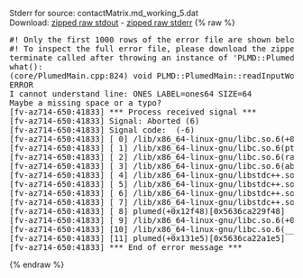 Stderr for source:  contactMatrix.md_working_5.dat   
Download: [zipped raw stdout](contactMatrix.md_working_5.dat.plumed.stdout.txt.zip) - [zipped raw stderr](contactMatrix.md_working_5.dat.plumed.stderr.txt.zip) 
{% raw %}
<pre>
#! Only the first 1000 rows of the error file are shown below
#! To inspect the full error file, please download the zipped raw stderr file above
terminate called after throwing an instance of 'PLMD::Plumed::ExceptionError'
what():
(core/PlumedMain.cpp:824) void PLMD::PlumedMain::readInputWords(const std::vector<std::__cxx11::basic_string<char> >&)
ERROR
I cannot understand line: ONES LABEL=ones64 SIZE=64
Maybe a missing space or a typo?
[fv-az714-650:41833] *** Process received signal ***
[fv-az714-650:41833] Signal: Aborted (6)
[fv-az714-650:41833] Signal code:  (-6)
[fv-az714-650:41833] [ 0] /lib/x86_64-linux-gnu/libc.so.6(+0x42520)[0x7fc41ca42520]
[fv-az714-650:41833] [ 1] /lib/x86_64-linux-gnu/libc.so.6(pthread_kill+0x12c)[0x7fc41ca969fc]
[fv-az714-650:41833] [ 2] /lib/x86_64-linux-gnu/libc.so.6(raise+0x16)[0x7fc41ca42476]
[fv-az714-650:41833] [ 3] /lib/x86_64-linux-gnu/libc.so.6(abort+0xd3)[0x7fc41ca287f3]
[fv-az714-650:41833] [ 4] /lib/x86_64-linux-gnu/libstdc++.so.6(+0xa2b9e)[0x7fc41cea2b9e]
[fv-az714-650:41833] [ 5] /lib/x86_64-linux-gnu/libstdc++.so.6(+0xae20c)[0x7fc41ceae20c]
[fv-az714-650:41833] [ 6] /lib/x86_64-linux-gnu/libstdc++.so.6(+0xae277)[0x7fc41ceae277]
[fv-az714-650:41833] [ 7] /lib/x86_64-linux-gnu/libstdc++.so.6(__cxa_rethrow+0x4b)[0x7fc41ceae52b]
[fv-az714-650:41833] [ 8] plumed(+0x12f48)[0x5636ca229f48]
[fv-az714-650:41833] [ 9] /lib/x86_64-linux-gnu/libc.so.6(+0x29d90)[0x7fc41ca29d90]
[fv-az714-650:41833] [10] /lib/x86_64-linux-gnu/libc.so.6(__libc_start_main+0x80)[0x7fc41ca29e40]
[fv-az714-650:41833] [11] plumed(+0x131e5)[0x5636ca22a1e5]
[fv-az714-650:41833] *** End of error message ***
</pre>
{% endraw %}
